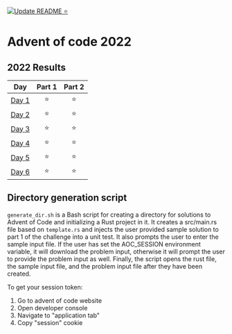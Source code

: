 [![Update README ⭐](https://github.com/jrodal98/advent-of-code-2022/actions/workflows/readme-stars.yml/badge.svg)](https://github.com/jrodal98/advent-of-code-2022/actions/workflows/readme-stars.yml)

# Advent of code 2022

<!--- advent_readme_stars table --->
## 2022 Results

| Day | Part 1 | Part 2 |
| :---: | :---: | :---: |
| [Day 1](https://adventofcode.com/2022/day/1) | ⭐ | ⭐ |
| [Day 2](https://adventofcode.com/2022/day/2) | ⭐ | ⭐ |
| [Day 3](https://adventofcode.com/2022/day/3) | ⭐ | ⭐ |
| [Day 4](https://adventofcode.com/2022/day/4) | ⭐ | ⭐ |
| [Day 5](https://adventofcode.com/2022/day/5) | ⭐ | ⭐ |
| [Day 6](https://adventofcode.com/2022/day/6) | ⭐ | ⭐ |
<!--- advent_readme_stars table --->

## Directory generation script

`generate_dir.sh` is a Bash script for creating a directory for solutions to Advent of Code and initializing a Rust project in it. It creates a src/main.rs file based on `template.rs` and injects the user provided sample solution to part 1 of the challenge into a unit test. It also prompts the user to enter the sample input file. If the user has set the AOC_SESSION environment variable, it will download the problem input, otherwise it will prompt the user to provide the problem input as well. Finally, the script opens the rust file, the sample input file, and the problem input file after they have been created.

To get your session token:

1. Go to advent of code website
2. Open developer console
3. Navigate to "application tab"
4. Copy "session" cookie
